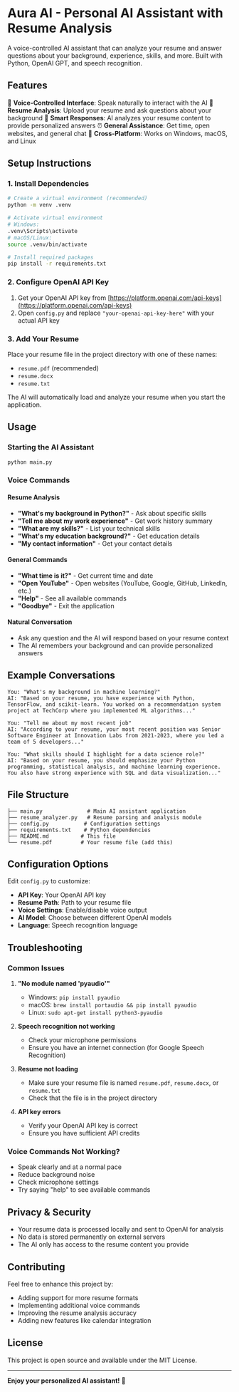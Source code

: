 # Aura AI - Personal AI Assistant with Resume Analysis

A voice-controlled AI assistant that can analyze your resume and answer questions about your background, experience, skills, and more. Built with Python, OpenAI GPT, and speech recognition.

## Features

🤖 **Voice-Controlled Interface**: Speak naturally to interact with the AI
📄 **Resume Analysis**: Upload your resume and ask questions about your background
🎯 **Smart Responses**: AI analyzes your resume content to provide personalized answers
⏰ **General Assistance**: Get time, open websites, and general chat
🔧 **Cross-Platform**: Works on Windows, macOS, and Linux

## Setup Instructions

### 1. Install Dependencies

```bash
# Create a virtual environment (recommended)
python -m venv .venv

# Activate virtual environment
# Windows:
.venv\Scripts\activate
# macOS/Linux:
source .venv/bin/activate

# Install required packages
pip install -r requirements.txt
```

### 2. Configure OpenAI API Key

1. Get your OpenAI API key from [https://platform.openai.com/api-keys](https://platform.openai.com/api-keys)
2. Open `config.py` and replace `"your-openai-api-key-here"` with your actual API key

### 3. Add Your Resume

Place your resume file in the project directory with one of these names:
- `resume.pdf` (recommended)
- `resume.docx`
- `resume.txt`

The AI will automatically load and analyze your resume when you start the application.

## Usage

### Starting the AI Assistant

```bash
python main.py
```

### Voice Commands

#### Resume Analysis
- **"What's my background in Python?"** - Ask about specific skills
- **"Tell me about my work experience"** - Get work history summary
- **"What are my skills?"** - List your technical skills
- **"What's my education background?"** - Get education details
- **"My contact information"** - Get your contact details

#### General Commands
- **"What time is it?"** - Get current time and date
- **"Open YouTube"** - Open websites (YouTube, Google, GitHub, LinkedIn, etc.)
- **"Help"** - See all available commands
- **"Goodbye"** - Exit the application

#### Natural Conversation
- Ask any question and the AI will respond based on your resume context
- The AI remembers your background and can provide personalized answers

## Example Conversations

```
You: "What's my background in machine learning?"
AI: "Based on your resume, you have experience with Python, TensorFlow, and scikit-learn. You worked on a recommendation system project at TechCorp where you implemented ML algorithms..."

You: "Tell me about my most recent job"
AI: "According to your resume, your most recent position was Senior Software Engineer at Innovation Labs from 2021-2023, where you led a team of 5 developers..."

You: "What skills should I highlight for a data science role?"
AI: "Based on your resume, you should emphasize your Python programming, statistical analysis, and machine learning experience. You also have strong experience with SQL and data visualization..."
```

## File Structure

```
├── main.py              # Main AI assistant application
├── resume_analyzer.py   # Resume parsing and analysis module
├── config.py           # Configuration settings
├── requirements.txt    # Python dependencies
├── README.md          # This file
└── resume.pdf         # Your resume file (add this)
```

## Configuration Options

Edit `config.py` to customize:

- **API Key**: Your OpenAI API key
- **Resume Path**: Path to your resume file
- **Voice Settings**: Enable/disable voice output
- **AI Model**: Choose between different OpenAI models
- **Language**: Speech recognition language

## Troubleshooting

### Common Issues

1. **"No module named 'pyaudio'"**
   - Windows: `pip install pyaudio`
   - macOS: `brew install portaudio && pip install pyaudio`
   - Linux: `sudo apt-get install python3-pyaudio`

2. **Speech recognition not working**
   - Check your microphone permissions
   - Ensure you have an internet connection (for Google Speech Recognition)

3. **Resume not loading**
   - Make sure your resume file is named `resume.pdf`, `resume.docx`, or `resume.txt`
   - Check that the file is in the project directory

4. **API key errors**
   - Verify your OpenAI API key is correct
   - Ensure you have sufficient API credits

### Voice Commands Not Working?

- Speak clearly and at a normal pace
- Reduce background noise
- Check microphone settings
- Try saying "help" to see available commands

## Privacy & Security

- Your resume data is processed locally and sent to OpenAI for analysis
- No data is stored permanently on external servers
- The AI only has access to the resume content you provide

## Contributing

Feel free to enhance this project by:
- Adding support for more resume formats
- Implementing additional voice commands
- Improving the resume analysis accuracy
- Adding new features like calendar integration

## License

This project is open source and available under the MIT License.

---

**Enjoy your personalized AI assistant!** 🚀 
